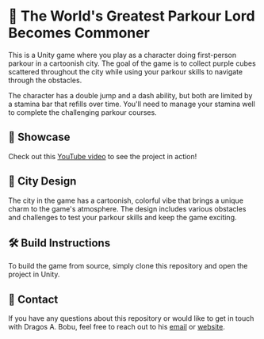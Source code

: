 # 🏃 The World's Greatest Parkour Lord Becomes Commoner

This is a Unity game where you play as a character doing first-person parkour in a cartoonish city. The goal of the game is to collect purple cubes scattered throughout the city while using your parkour skills to navigate through the obstacles.

The character has a double jump and a dash ability, but both are limited by a stamina bar that refills over time. You'll need to manage your stamina well to complete the challenging parkour courses.

## 🎥 Showcase
Check out this [YouTube video]() to see the project in action!

## 🌆 City Design
The city in the game has a cartoonish, colorful vibe that brings a unique charm to the game's atmosphere. The design includes various obstacles and challenges to test your parkour skills and keep the game exciting.

## 🛠️ Build Instructions
To build the game from source, simply clone this repository and open the project in Unity.

## 🤝 Contact
If you have any questions about this repository or would like to get in touch with Dragos A. Bobu, 
feel free to reach out to his [email](mailto:bobudragos0@gmail.com?subject=[GitHub]Parkour%20Interest) or [website](https://bobudragos.github.io/).
